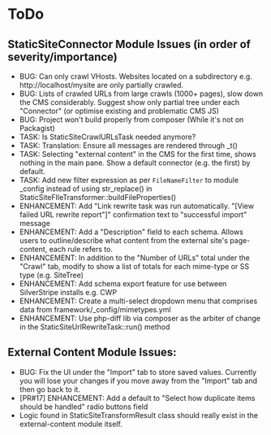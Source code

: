 # ToDo

## StaticSiteConnector Module Issues (in order of severity/importance)

* BUG: Can only crawl VHosts. Websites located on a subdirectory e.g. http://localhost/mysite are only partially crawled.
* BUG: Lists of crawled URLs from large crawls (1000+ pages), slow down the CMS considerably. Suggest show only partial tree under each "Connector" (or optimise existing and problematic CMS JS)
* BUG: Project won't build properly from composer (While it's not on Packagist)
* TASK: Is StaticSiteCrawlURLsTask needed anymore?
* TASK: Translation: Ensure all messages are rendered through _t()
* TASK: Selecting "external content" in the CMS for the first time, shows nothing in the main pane. Show a default connector (e.g. the first) by default.
* TASK: Add new filter expression as per `FileNameFilter` to module _config instead of using str_replace() in StaticSiteFIleTransformer::buildFileProperties()
* ENHANCEMENT: Add "Link rewrite task was run automatically. "[View failed URL rewrite report"]" confirmation text to "successful import" message
* ENHANCEMENT: Add a "Description" field to each schema. Allows users to outline/describe what content from the external site's page-content, each rule refers to.
* ENHANCEMENT: In addition to the "Number of URLs" total under the "Crawl" tab, modify to show a list of totals for each mime-type or SS type (e.g. SiteTree)
* ENHANCEMENT: Add schema export feature for use between SilverStripe installs e.g. CWP
* ENHANCEMENT: Create a multi-select dropdown menu that comprises data from framework/_config/mimetypes.yml
* ENHANCEMENT: Use php-diff lib via composer as the arbiter of change in the StaticSiteUrlRewriteTask::run() method

## External Content Module Issues:

* BUG: Fix the UI under the "Import" tab to store saved values. Currently you will lose your changes if you move away from the "Import" tab and then go back to it.
* [PR#17] ENHANCEMENT: Add a default to "Select how duplicate items should be handled" radio buttons field
* Logic found in StaticSiteTransformResult class should really exist in the external-content module itself.
